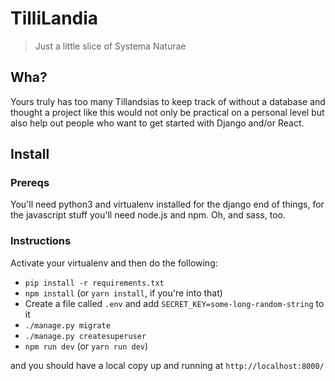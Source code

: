 # TilliLandia

> Just a little slice of Systema Naturae

## Wha?

Yours truly has too many Tillandsias to keep track of without a database and
thought a project like this would not only be practical on a personal level
but also help out people who want to get started with Django and/or React.

## Install

### Prereqs

You'll need python3 and virtualenv installed for the django end of things,
for the javascript stuff you'll need node.js and npm. Oh, and sass, too.

### Instructions

Activate your virtualenv and then do the following:

* `pip install -r requirements.txt`
* `npm install` (or `yarn install`, if you're into that)
* Create a file called `.env` and add `SECRET_KEY=some-long-random-string` to it
* `./manage.py migrate`
* `./manage.py createsuperuser`
* `npm run dev` (or `yarn run dev`)

and you should have a local copy up and running at `http://localhost:8000/`
